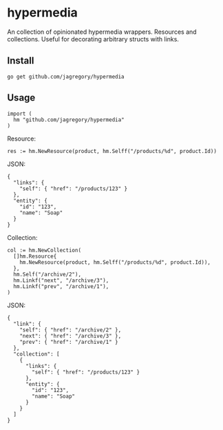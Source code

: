 # hypermedia

An collection of opinionated hypermedia wrappers. Resources and collections. Useful for decorating
arbitrary structs with links.

## Install

    go get github.com/jagregory/hypermedia

## Usage

    import (
      hm "github.com/jagregory/hypermedia"
    )


Resource:

    res := hm.NewResource(product, hm.Selff("/products/%d", product.Id))

JSON:

    {
      "links": {
        "self": { "href": "/products/123" }
      },
      "entity": {
        "id": "123",
        "name": "Soap"
      }
    }

Collection:

    col := hm.NewCollection(
      []hm.Resource{
        hm.NewResource(product, hm.Selff("/products/%d", product.Id)),
      },
      hm.Self("/archive/2"),
      hm.Linkf("next", "/archive/3"),
      hm.Linkf("prev", "/archive/1"),
    )

JSON:

    {
      "link": {
        "self": { "href": "/archive/2" },
        "next": { "href": "/archive/3" },
        "prev": { "href": "/archive/1" }
      },
      "collection": [
        {
          "links": {
            "self": { "href": "/products/123" }
          },
          "entity": {
            "id": "123",
            "name": "Soap"
          }
        }
      ]
    }